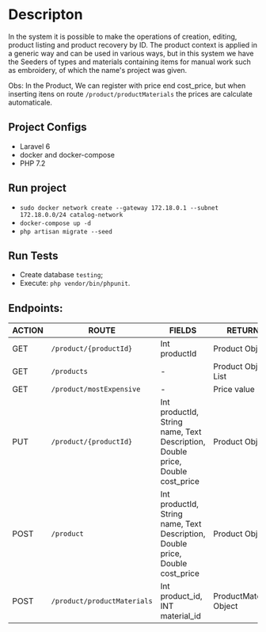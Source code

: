 # Descripton
In the system it is possible to make the operations of creation, editing, product listing and product recovery by ID. The product context is applied in a generic way and can be used in various ways, but in this system we have the Seeders of types and materials containing items for manual work such as embroidery, of which the name's project was given.

Obs: In the Product, We can register with price end cost_price, but when inserting itens on route `/product/productMaterials` the prices are calculate automaticale.
## Project Configs
 - Laravel 6
 - docker and docker-compose
 - PHP 7.2

## Run project
 - `sudo docker network create --gateway 172.18.0.1 --subnet 172.18.0.0/24 catalog-network`
 - `docker-compose up -d`
 - `php artisan migrate --seed`

## Run Tests
- Create database `testing`;
- Execute: `php vendor/bin/phpunit`.

## Endpoints:

ACTION |            ROUTE             |                                    FIELDS                                     |         RETURN
------ | ---------------------------- | ----------------------------------------------------------------------------- | ----------------------
GET    | `/product/{productId}`       | Int productId                                                                 | Product Object
GET    | `/products`                  | -                                                                             | Product Object List
GET    | `/product/mostExpensive`     | -                                                                             | Price value
PUT    | `/product/{productId}`       | Int productId, String name, Text Description, Double price, Double cost_price | Product Object
POST   | `/product`                   | Int productId, String name, Text Description, Double price, Double cost_price | Product Object
POST   | `/product/productMaterials` | Int product_id, INT material_id                                                | ProductMaterial Object